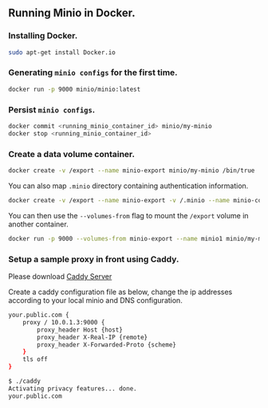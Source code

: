 ## Running Minio in Docker.

### Installing Docker.

```bash
sudo apt-get install Docker.io
```

### Generating `minio configs` for the first time.

```bash
docker run -p 9000 minio/minio:latest
```

### Persist `minio configs`.

```bash
docker commit <running_minio_container_id> minio/my-minio
docker stop <running_minio_container_id>
```

### Create a data volume container.

```bash
docker create -v /export --name minio-export minio/my-minio /bin/true
```

You can also map ```.minio``` directory containing authentication information.
```bash
docker create -v /export --name minio-export -v /.minio --name minio-config minio/my-minio /bin/true
```

You can then use the `--volumes-from` flag to mount the `/export` volume in another container.

```bash
docker run -p 9000 --volumes-from minio-export --name minio1 minio/my-minio
```

### Setup a sample proxy in front using Caddy.

Please download [Caddy Server](https://caddyserver.com/download)

Create a caddy configuration file as below, change the ip addresses according to your local
minio and DNS configuration.

```bash
your.public.com {
    proxy / 10.0.1.3:9000 {
        proxy_header Host {host}
        proxy_header X-Real-IP {remote}
        proxy_header X-Forwarded-Proto {scheme}
    }
    tls off
}
```

```bash
$ ./caddy
Activating privacy features... done.
your.public.com
```
